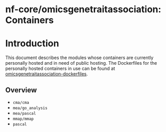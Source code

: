 # nf-core/omicsgenetraitassociation: Containers

# Introduction
This document describes the modules whose containers are currently personally hosted and in need of public hosting.
The Dockerfiles for the personally hosted containers in use can be found at [omicsgenetraitassociation-dockerfiles](https://github.com/wsjung/omicsgenetraitassociation-dockerfiles).

## Overview
-    `cma/cma`
-    `mea/go_analysis`
-    `mea/pascal`
-    `mmap/mmap`
-    `pascal`
